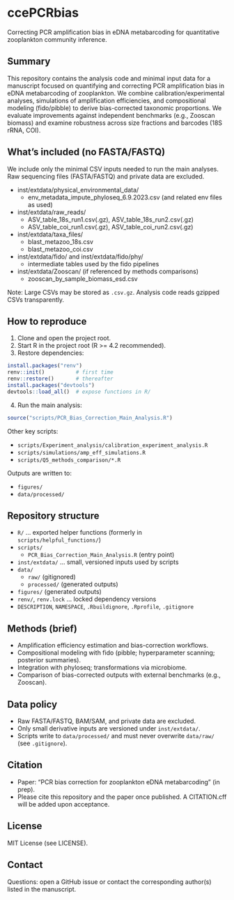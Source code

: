 # ccePCRbias
Correcting PCR amplification bias in eDNA metabarcoding for quantitative zooplankton community inference.

## Summary
This repository contains the analysis code and minimal input data for a manuscript focused on quantifying and correcting PCR amplification bias in eDNA metabarcoding of zooplankton. We combine calibration/experimental analyses, simulations of amplification efficiencies, and compositional modeling (fido/pibble) to derive bias-corrected taxonomic proportions. We evaluate improvements against independent benchmarks (e.g., Zooscan biomass) and examine robustness across size fractions and barcodes (18S rRNA, COI).

## What’s included (no FASTA/FASTQ)
We include only the minimal CSV inputs needed to run the main analyses. Raw sequencing files (FASTA/FASTQ) and private data are excluded.

- inst/extdata/physical_environmental_data/
  - env_metadata_impute_phyloseq_6.9.2023.csv (and related env files as used)
- inst/extdata/raw_reads/
  - ASV_table_18s_run1.csv(.gz), ASV_table_18s_run2.csv(.gz)
  - ASV_table_coi_run1.csv(.gz), ASV_table_coi_run2.csv(.gz)
- inst/extdata/taxa_files/
  - blast_metazoo_18s.csv
  - blast_metazoo_coi.csv
- inst/extdata/fido/ and inst/extdata/fido/phy/
  - intermediate tables used by the fido pipelines
- inst/extdata/Zooscan/ (if referenced by methods comparisons)
  - zooscan_by_sample_biomass_esd.csv

Note: Large CSVs may be stored as `.csv.gz`. Analysis code reads gzipped CSVs transparently.

## How to reproduce
1) Clone and open the project root.
2) Start R in the project root (R >= 4.2 recommended).
3) Restore dependencies:
```r
install.packages("renv")
renv::init()          # first time
renv::restore()       # thereafter
install.packages("devtools")
devtools::load_all()  # expose functions in R/
```
4) Run the main analysis:
```r
source("scripts/PCR_Bias_Correction_Main_Analysis.R")
```
Other key scripts:
- `scripts/Experiment_analysis/calibration_experiment_analysis.R`
- `scripts/simulations/amp_eff_simulations.R`
- `scripts/Q5_methods_comparison/*.R`

Outputs are written to:
- `figures/`
- `data/processed/`

## Repository structure
- `R/` … exported helper functions (formerly in `scripts/helpful_functions/`)
- `scripts/`
  - `PCR_Bias_Correction_Main_Analysis.R` (entry point)
- `inst/extdata/` … small, versioned inputs used by scripts
- `data/`
  - `raw/` (gitignored)
  - `processed/` (generated outputs)
- `figures/` (generated outputs)
- `renv/`, `renv.lock` … locked dependency versions
- `DESCRIPTION`, `NAMESPACE`, `.Rbuildignore`, `.Rprofile`, `.gitignore`

## Methods (brief)
- Amplification efficiency estimation and bias-correction workflows.
- Compositional modeling with fido (pibble; hyperparameter scanning; posterior summaries).
- Integration with phyloseq; transformations via microbiome.
- Comparison of bias-corrected outputs with external benchmarks (e.g., Zooscan).

## Data policy
- Raw FASTA/FASTQ, BAM/SAM, and private data are excluded.
- Only small derivative inputs are versioned under `inst/extdata/`.
- Scripts write to `data/processed/` and must never overwrite `data/raw/` (see `.gitignore`).

## Citation
- Paper: “PCR bias correction for zooplankton eDNA metabarcoding” (in prep).
- Please cite this repository and the paper once published. A CITATION.cff will be added upon acceptance.

## License
MIT License (see LICENSE).

## Contact
Questions: open a GitHub issue or contact the corresponding author(s) listed in the manuscript.
